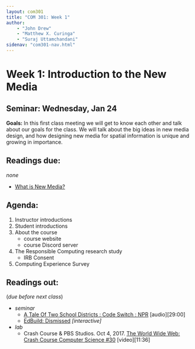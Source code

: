 ```yaml
---
layout: com301
title: "COM 301: Week 1"
author:
    - "John Drew"
    - "Matthew X. Curinga"
    - "Suraj Uttamchandani"
sidenav: "com301-nav.html"
---
```


Week 1: Introduction to the New Media
=====================================

Seminar: Wednesday, Jan 24
---------------------------
**Goals:** In this first class meeting we will get to know each other and talk about our goals for the class. We will talk about the big ideas in new media design, and how designing new media for spatial information is unique and growing in importance.

Readings due:
-------------
_none_

- [What is New Media?](https://www.youtube.com/watch?v=1zqOYBabXmA)

Agenda:
-------
1. Instructor introductions
2. Student introductions
3. About the course
   - course website
   - course Discord server
4. The Responsible Computing research study
   - IRB Consent
5. Computing Experience Survey

Readings out:
-------------
(_due before next class_)

- _seminar_
   - [A Tale Of Two School Districts : Code Switch : NPR](https://www.npr.org/2019/09/11/731867149/a-tale-of-two-school-districts#:~:text=Transcript-,In%20many%20parts%20of%20the%20U.S.%2C%20public%20school%20districts%20are,powerful%20tool%20for%20school%20integration.) [audio][29:00]
   - [EdBuild: Dismissed](https://edbuild.org/content/dismissed) _[interactive]_
- _lab_
   - Crash Course & PBS Studios. Oct 4, 2017. [The World Wide Web: Crash Course Computer Science #30](https://youtu.be/guvsH5OFizE) [video][11:36]
